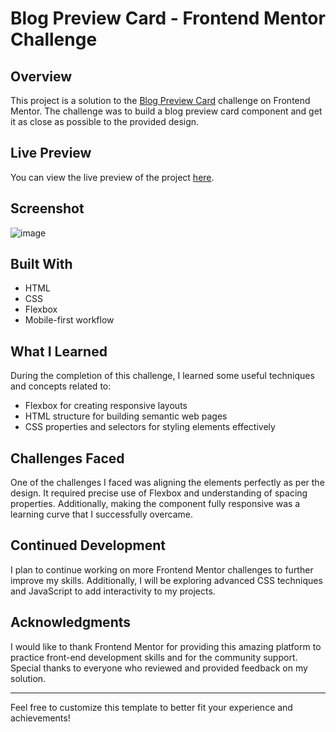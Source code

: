# Blog Preview Card - Frontend Mentor Challenge

## Overview
This project is a solution to the [Blog Preview Card](https://www.frontendmentor.io/challenges/blog-preview-card-component-QQUO7W_i6) challenge on Frontend Mentor. The challenge was to build a blog preview card component and get it as close as possible to the provided design.

## Live Preview
You can view the live preview of the project [here](https://mustafa-max.github.io/blog-preview-card-main/).

## Screenshot
![image](https://github.com/user-attachments/assets/003f681b-bd10-4a90-954b-d2888331fd94)

## Built With
- HTML
- CSS
- Flexbox
- Mobile-first workflow

## What I Learned
During the completion of this challenge, I learned some useful techniques and concepts related to:
- Flexbox for creating responsive layouts
- HTML structure for building semantic web pages
- CSS properties and selectors for styling elements effectively

## Challenges Faced
One of the challenges I faced was aligning the elements perfectly as per the design. It required precise use of Flexbox and understanding of spacing properties. Additionally, making the component fully responsive was a learning curve that I successfully overcame.

## Continued Development
I plan to continue working on more Frontend Mentor challenges to further improve my skills. Additionally, I will be exploring advanced CSS techniques and JavaScript to add interactivity to my projects.

## Acknowledgments
I would like to thank Frontend Mentor for providing this amazing platform to practice front-end development skills and for the community support. Special thanks to everyone who reviewed and provided feedback on my solution.

---

Feel free to customize this template to better fit your experience and achievements!
